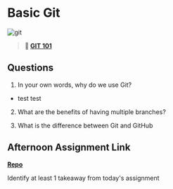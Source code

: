 # Basic Git

![git](https://git-scm.com/images/branching-illustration@2x.png)

> **📖 [GIT 101](https://codeworksacademy.com/fs-student-guide/resources/wk1/01-GIT)**

## Questions

1. In your own words, why do we use Git?

- test test 

2. What are the benefits of having multiple branches?

3. What is the difference between Git and GitHub

## Afternoon Assignment Link

**[Repo](https://github.com/HawkesJ02/<ASSIGNMENT_REPO>)**

Identify at least 1 takeaway from today's assignment
